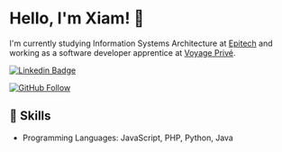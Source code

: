 <!-- Titre avec emoji -->
# Hello, I'm Xiam! 👋

<!-- Introduction avec emojis -->
I'm currently studying Information Systems Architecture at [Epitech](https://www.epitech.eu/) and working as a software developer apprentice at [Voyage Privé](https://www.voyage-prive.com/).


<!-- Badges avec emojis (facultatif) -->
[![Linkedin Badge](https://img.shields.io/badge/-xchebila-0072b1?style=flat&logo=Linkedin&logoColor=white&link=https://www.linkedin.com/in/xchebila/)](https://www.linkedin.com/in/xchebila/)
<!--  [![Portfolio Badge](https://img.shields.io/badge/Portfolio-xchebila.github.io/portfolio/-black)](https://xchebila.github.io/portfolio/) -->
[![GitHub Follow](https://img.shields.io/github/followers/xchebila?style=social&label=Follow)](https://github.com/xchebila)

<!-- Section Compétences avec emojis -->
## 🚀 Skills
- Programming Languages: JavaScript, PHP, Python, Java

<!--
  <!-- Section Projets avec emojis -->
  <!--## 🔥 Projets Récents
### Jeux
- [The Kingdom Of Legends](https://github.com/xchebila/TheKingdomOfLegends): RPG 2D

  Technologies : Java

  Frameworks : LibGDX

### Mini jeux
- [Dragon Knight](https://github.com/xchebila/Dragon-Knight): combat aléatoire dragon contre chevalier - [essayer](https://xchebila.github.io/Dragon-Knight/)
- [Rocket](https://github.com/xchebila/rocket) : décollage d'une fusée - [essayer](https://xchebila.github.io/rocket/)
  
Technologies : Javascript

### Sites

- [My Jobboard](https://github.com/xchebila/my-jobboard) : Jobboard fictif avec back-office (gestion des annonces et des candidatures)

  Technologies : JavaScript

  Frameworks : ReactJS & NodeJS

  BDD : MYSQL
  

- [Fictionnal Restaurant](https://github.com/xchebila/FictionalRestaurant) : Restaurant fictif avec back-office (gestion de commandes et de réservations)

  Technologies : PHP & Javascript

  BDD : MYSQL

### Soft

- [MyEZLab](https://github.com/xchebila/myezlab) : Simplification du processus de renommage et de compression de dossiers métiers pour le personnel médical.

  Technologies : PHP
  
<!-- Section Contact avec emojis 
## 📫 Contact
N'hésitez pas à me contacter par e-mail à [xiam.chebila@epitech.eu](mailto:xiam.chebila@epitech.eu)-->

